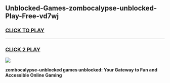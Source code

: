 
## Unblocked-Games-zombocalypse-unblocked-Play-Free-vd7wj
<h3>
<a href="https://premium76.site?title=zombocalypse-unblocked&ref=21A">CLICK TO PLAY</a></h3>
<hr>

<h3>
<a href="https://premium76.site?title=zombocalypse-unblocked&ref=21A">CLICK 2 PLAY</a>
  
</h3>

<a href="https://premium76.site?title=zombocalypse-unblocked&ref=21A"><img src="https://clearcache.store/games.png"></a>


**zombocalypse-unblocked games unblocked: Your Gateway to Fun and Accessible Online Gaming**
